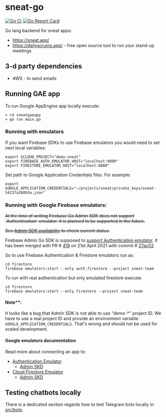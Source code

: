 # sneat-go

[![Go CI](https://github.com/sneat-co/sneat-go-backend/actions/workflows/ci.yml/badge.svg)](https://github.com/sneat-co/sneat-go-backend/actions/workflows/ci.yml)
[![Go Report Card](https://goreportcard.com/badge/github.com/sneat-co/sneat-go-backend)](https://goreportcard.com/report/github.com/sneat-co/sneat-go-backend)

Go lang backend for sneat apps:

- https://sneat.app/
- https://dailyscrums.app/ - free open source tool to run your stand-up meetings

## 3-d party dependencies

- AWS - to send emails

## Running GAE app

To run Google AppEngine app locally execute:

```shell
> cd sneatgaeapp
> go run main.go 
```

### Running with emulators

If you want Firebase SDKs to use Firebase emulators you would need to set next local variables:

```shell
export GCLOUD_PROJECT="demo-sneat"
export FIREBASE_AUTH_EMULATOR_HOST="localhost:9099"
export FIRESTORE_EMULATOR_HOST="localhost:8080"
```

Set path to Google Application Credentials files. For example:

```shell
export GOOGLE_APPLICATION_CREDENTIALS="~/projects/sneat/private_keys/sneat-54237a268b5a.json"
```

### Running with Google Firebase emulators:

<div style="text-decoration: line-through;">
At the time of writing Firebase Go Admin SDK does not support `Authentication` emulator. It is planned to be supported
in the future.

See [Admin SDK availability](https://firebase.google.com/docs/emulator-suite/install_and_configure#admin_sdk_availability)
to check current status.
</div>

Firebase Admin Go SDK is supposed
to [support Authentication emulator](https://github.com/firebase/firebase-admin-go/issues/409).
It has been merged with PR # [419](https://github.com/firebase/firebase-admin-go/pull/419)
on 21st April 2021 with
commit # [27ac52](https://github.com/firebase/firebase-admin-go/commit/27ac52fcc217798733768f26c2eb58cab54f5039).

So to use Firebase Authentication & Firestore emulators run as:

```shell
cd firestore
firebase emulators:start --only auth,firestore --project sneat-team
```

To run with real authentication but only emulated firestore execute:

```shell
cd firestore
firebase emulators:start --only firestore --project sneat-team
```

#### Note**:

It looks like a bug that Admin SDK is not able to use "demo-*" project ID.
We have to use a real project ID and provide an environment variable `GOOGLE_APPLICATION_CREDENTIALS`.
That's wrong and should not be used for scaled development.

#### Google emulators documentation

Read more about connecting an app to:

- [Authentication Emulator](https://firebase.google.com/docs/emulator-suite/connect_auth)
    - [Admin SKD](https://firebase.google.com/docs/emulator-suite/connect_auth#admin_sdks)
- [Cloud Firestore Emulator](https://firebase.google.com/docs/emulator-suite/connect_firestore)
    - [Admin SKD](https://firebase.google.com/docs/emulator-suite/connect_firestore#admin_sdks)

## Testing chatbots locally

There is a dedicated section regards how to test Telegram bots locally in [src/bots](src/sneatgae/sneatgaeapp/bots).